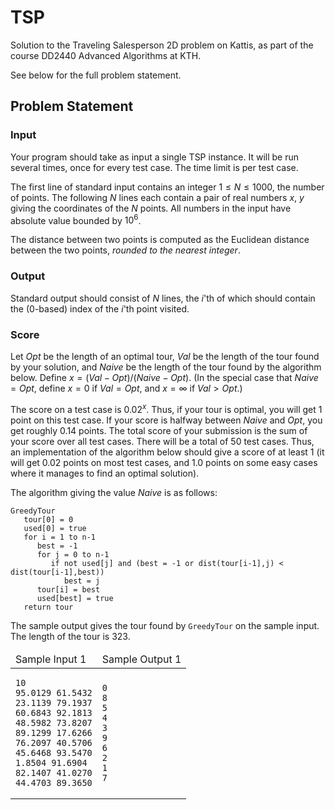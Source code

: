 # TSP

Solution to the Traveling Salesperson 2D problem on Kattis, as part of the course DD2440 Advanced Algorithms at KTH.

See below for the full problem statement.

## Problem Statement

### Input

Your program should take as input a single TSP instance. It will be run several times, once for every test case. The time limit is per test case.

The first line of standard input contains an integer $1 \le N \le 1000$, the number of points. The following $N$ lines each contain a pair of real numbers $x$, $y$ giving the coordinates of the $N$ points. All numbers in the input have absolute value bounded by $10^6$.

The distance between two points is computed as the Euclidean distance between the two points, *rounded to the nearest integer*.

### Output

Standard output should consist of $N$ lines, the $i$'th of which should contain the (0-based) index of the $i$'th point visited.

### Score

Let $Opt$ be the length of an optimal tour, $Val$ be the length of the tour found by your solution, and $Naive$ be the length of the tour found by the algorithm below. Define $x = (Val - Opt)/(Naive - Opt)$. (In the special case that $Naive = Opt$, define $x = 0$ if $Val = Opt$, and $x = \infty$ if $Val > Opt$.)

The score on a test case is $0.02^x$. Thus, if your tour is optimal, you will get $1$ point on this test case. If your score is halfway between $Naive$ and $Opt$, you get roughly $0.14$ points. The total score of your submission is the sum of your score over all test cases. There will be a total of $50$ test cases. Thus, an implementation of the algorithm below should give a score of at least $1$ (it will get $0.02$ points on most test cases, and $1.0$ points on some easy cases where it manages to find an optimal solution).

The algorithm giving the value $Naive$ is as follows:

```
GreedyTour
   tour[0] = 0
   used[0] = true
   for i = 1 to n-1
      best = -1
      for j = 0 to n-1
         if not used[j] and (best = -1 or dist(tour[i-1],j) < dist(tour[i-1],best))
            best = j
      tour[i] = best
      used[best] = true
   return tour
```

The sample output gives the tour found by `GreedyTour` on the sample input. The length of the tour is 323.

<table>
<thead>
<tr><td>Sample Input 1</td><td>Sample Output 1</td></tr>
</thead>
<tbody>
<tr>
<td>
<pre><code>10
95.0129 61.5432
23.1139 79.1937
60.6843 92.1813
48.5982 73.8207
89.1299 17.6266
76.2097 40.5706
45.6468 93.5470
1.8504 91.6904
82.1407 41.0270
44.4703 89.3650
</code></pre>
</td>
<td>
<pre><code>0
8
5
4
3
9
6
2
1
7
</code></pre>
</td>
</tbody>
</table>
